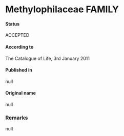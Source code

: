 # Methylophilaceae FAMILY

#### Status
ACCEPTED

#### According to
The Catalogue of Life, 3rd January 2011

#### Published in
null

#### Original name
null

### Remarks
null